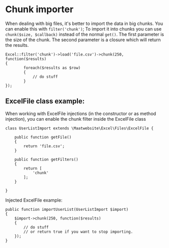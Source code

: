 # Chunk importer

When dealing with big files, it's better to import the data in big chunks. You can enable this with `filter('chunk')`;
To import it into chunks you can use `chunk($size, $callback)` instead of the normal `get()`. The first parameter is the size of the chunk. The second parameter is a closure which will return the results.

    Excel::filter('chunk')->load('file.csv')->chunk(250, function($results)
    {
            foreach($results as $row)
            {
                // do stuff
            }
    });

## ExcelFile class example:

When working with ExcelFile injections (in the constructor or as method injection), you can enable the chunk filter inside the ExcelFile class

    class UserListImport extends \Maatwebsite\Excel\Files\ExcelFile {

        public function getFile()
        {
            return 'file.csv';
        }

        public function getFilters()
        {
            return [
                'chunk'
            ];
        }

    }

Injected ExcelFile example:

    public function importUserList(UserListImport $import)
    {
        $import->chunk(250, function($results)
        {
            // do stuff
            // or return true if you want to stop importing.
        });
    }
